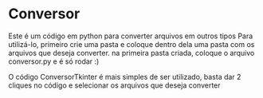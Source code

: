 # Conversor
Este é um código em python para converter arquivos em outros tipos
Para utilizá-lo, primeiro crie uma pasta e coloque dentro dela uma pasta com os arquivos que deseja converter.
na primeira pasta criada, coloque o arquivo conversor.py e é só rodar :)

O código ConversorTkinter é mais simples de ser utilizado, basta dar 2 cliques no código e selecionar os arquivos que deseja converter
